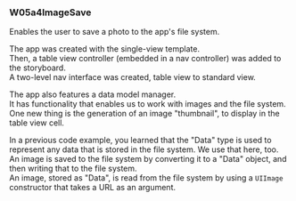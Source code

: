 ###  W05a4ImageSave

Enables the user to save a photo to the app's file system. 

The app was created with the single-view template.  
Then, a table view controller (embedded in a nav controller) was added to the storyboard.  
A two-level nav interface was created, table view to standard view.  

The app also features a data model manager.  
It has functionality that enables us to work with images and the file system.  
One new thing is the generation of an image "thumbnail", to display in the table view cell.  

In a previous code example, you learned that the "Data" type is used to represent any data that is stored in the file system. We use that here, too.  
An image is saved to the file system by converting it to a "Data" object, and then writing that to the file system.  
An image, stored as "Data", is read from the file system by using a `UIImage` constructor that takes a URL as an argument. 
